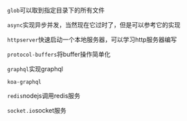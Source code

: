 `glob`可以取到指定目录下的所有文件

`async`实现异步并发，当然现在它过时了，但是可以参考它的实现

`httpserver`快速启动一个本地服务器，可以学习http服务器编写

`protocol-buffers`将buffer操作简单化

`graphql`实现graphql

`koa-graphql`

`redis`nodejs调用redis服务

`socket.io`socket服务